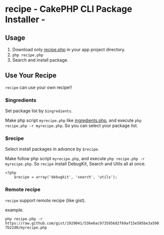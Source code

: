 # recipe - CakePHP CLI Package Installer - #

## Usage ##

1. Download only [recipe.php](https://raw.github.com/k1LoW/recipe/master/recipe.php) in your app project directory.
2. `php recipe.php`
3. Search and install package.

## Use Your Recipe ##

`recipe` can use your own recipe!!

### $ingredients ###

Set package list by `$ingredients`.

Make php script `myrecipe.php` like [ingredients.php](https://raw.github.com/k1LoW/recipe/master/ingredients.php),
and execute `php recipe.php -r myrecipe.php`. So you can select your package list.

### $recipe ###

Select install packages in advance by `$recipe`.

Make follow php script `myrecipe.php`, and execute `php recipe.php -r myrecipe.php`. So `recipe` install DebugKit, Search and Utils all at once.

    <?php
        $recipe = array('debugkit', 'search', 'utils');

### Remote recipe ###

`recipe` support remote recipe (like gist).

example.

`php recipe.php -r https://raw.github.com/gist/1929041/536e6ac9735956d2f69af15e585be3a5907b22d0/myrecipe.php`

